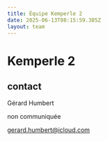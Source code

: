 ```yaml
---
title: Équipe Kemperle 2
date: 2025-06-13T08:15:59.385Z
layout: team
---
```


# Kemperle 2



## contact 

Gérard Humbert

non communiquée

gerard.humbert@icloud.com

